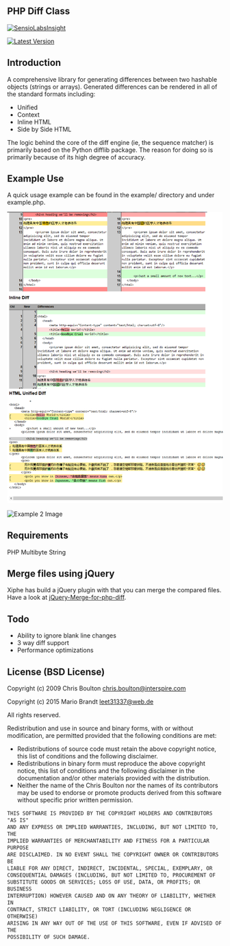PHP Diff Class
--------------

[![SensioLabsInsight](https://insight.sensiolabs.com/projects/aa609edb-cdb1-45cf-ad51-afbdab48f6a1/mini.png)](https://insight.sensiolabs.com/projects/aa609edb-cdb1-45cf-ad51-afbdab48f6a1)

[![Latest Version](https://img.shields.io/github/release/JBlond/php-diff.svg?style=flat-square&label=Release)](https://github.com/JBlond/php-diff/releases)

Introduction
------------
A comprehensive library for generating differences between
two hashable objects (strings or arrays). Generated differences can be
rendered in all of the standard formats including:
 * Unified
 * Context
 * Inline HTML
 * Side by Side HTML

The logic behind the core of the diff engine (ie, the sequence matcher)
is primarily based on the Python difflib package. The reason for doing
so is primarily because of its high degree of accuracy.

Example Use
-----------
A quick usage example can be found in the example/ directory and under
example.php.

![Example Image](https://github.com/jblond/php-diff/raw/master/readme.png "Example")

![Example 2 Image](https://github.com/jblond/php-diff/raw/master/readme2.png "Example2")

Requirements
-----------
PHP Multibyte String 

Merge files using jQuery
------------------------
Xiphe has build a jQuery plugin with that you can merge the compared
files. Have a look at [jQuery-Merge-for-php-diff](https://github.com/Xiphe/jQuery-Merge-for-php-diff).

Todo
----
 * Ability to ignore blank line changes
 * 3 way diff support
 * Performance optimizations

License (BSD License)
---------------------
Copyright (c) 2009 Chris Boulton <chris.boulton@interspire.com>

Copyright (c) 2015 Mario Brandt <leet31337@web.de>

All rights reserved.

Redistribution and use in source and binary forms, with or without
modification, are permitted provided that the following conditions are met:

 - Redistributions of source code must retain the above copyright notice,
   this list of conditions and the following disclaimer.
 - Redistributions in binary form must reproduce the above copyright notice,
   this list of conditions and the following disclaimer in the documentation
   and/or other materials provided with the distribution.
 - Neither the name of the Chris Boulton nor the names of its contributors
   may be used to endorse or promote products derived from this software
   without specific prior written permission.

```
THIS SOFTWARE IS PROVIDED BY THE COPYRIGHT HOLDERS AND CONTRIBUTORS "AS IS"
AND ANY EXPRESS OR IMPLIED WARRANTIES, INCLUDING, BUT NOT LIMITED TO, THE
IMPLIED WARRANTIES OF MERCHANTABILITY AND FITNESS FOR A PARTICULAR PURPOSE
ARE DISCLAIMED. IN NO EVENT SHALL THE COPYRIGHT OWNER OR CONTRIBUTORS BE
LIABLE FOR ANY DIRECT, INDIRECT, INCIDENTAL, SPECIAL, EXEMPLARY, OR
CONSEQUENTIAL DAMAGES (INCLUDING, BUT NOT LIMITED TO, PROCUREMENT OF
SUBSTITUTE GOODS OR SERVICES; LOSS OF USE, DATA, OR PROFITS; OR BUSINESS
INTERRUPTION) HOWEVER CAUSED AND ON ANY THEORY OF LIABILITY, WHETHER IN
CONTRACT, STRICT LIABILITY, OR TORT (INCLUDING NEGLIGENCE OR OTHERWISE)
ARISING IN ANY WAY OUT OF THE USE OF THIS SOFTWARE, EVEN IF ADVISED OF THE
POSSIBILITY OF SUCH DAMAGE.
```

